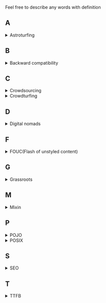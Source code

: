 Feel free to describe any words with definition

## A
<details><summary>Astroturfing</summary><p>

> "어떤 사안에 대해서 인기있는 풀뿌리 운동처럼 보이기 위해서 공적인 관계나 정치적인 캠페인을 이용하는 것"

- https://en.wikipedia.org/wiki/Astroturfing
- https://m.blog.naver.com/il090234/221305243665

</p></details>
<!-- delimiter -->

## B
<details><summary>Backward compatibility</summary><p>

> a property of a system, product, or technology that allows for interoperability with an older legacy system, or with input designed for such a system, especially in telecommunications and computing 

https://en.wikipedia.org/wiki/Backward_compatibility
</p></details>
<!-- delimiter -->

## C
<details><summary>Crowdsourcing</summary><p>

> '대중'(crowd)과 '외부 자원 활용'(outsourcing)의 합성어로, 전문가 대신 비전문가인 고객과 대중에게 문제의 해결책을 아웃소싱하는 것

- https://ko.wikipedia.org/wiki/%ED%81%AC%EB%9D%BC%EC%9A%B0%EB%93%9C%EC%86%8C%EC%8B%B1
</p></details>
<!-- delimiter -->

<details><summary>Crowdturfing</summary><p>

> Crowdturfing: Crowdsourcing + Astroturfing

> A relatively new spamming phenomenon that mobilizes large numbers of users to artificially boost support for, or the reputations of, companies, organizations, products, or even opinions.


> 많은 고객이 온라인 제품 리뷰 및 등급에 의존하고 온라인 평판이 구매 결정을 내리는 중요한 요소로 자리 잡고 있다. 

> 리뷰 시스템의 영향력이 증가함에 따라 제품의 리뷰를 일부러 높이거나 낮추는 허위 리뷰를 게재하여 경제적 이득을 취하려는 봇 또는 스패머도 증가하고 있다.

한국 학술지들을 보면 **집단 스팸 리뷰** 라고 보는 듯 함.

- https://www.technologyreview.com/s/528506/fake-followers-for-hire-and-how-to-spot-them/
- https://sites.cs.ucsb.edu/~ravenben/publications/abstracts/crowdturf-www12.html
- https://medium.com/@alitech_2017/countering-crowdturfing-5e37dfc90048
- https://www.dbpia.co.kr/journal/articleDetail?nodeId=NODE07567552&language=ko_KR

</p></details>
<!-- delimiter -->

## D
<details><summary> Digital nomads </summary><p>

많이 듣던 단어지만 뜻을 몰라서 기억하고자 남김.

> 한국어로 "디지털 유목민". 나아가 삶을 영위하는 데에 원격 통신 기술을 적극 활용하는 사람들

> 단일한 고정된 사무실에서 일하는 전통적인 방식 대신, 외국에서, 또는 카페, 공공 도서관, 협업 공간(coworking spaces), 심지어 RV까지 포함해, 원격으로 근무하는 경우가 많다.

- https://ko.wikipedia.org/wiki/%EB%94%94%EC%A7%80%ED%84%B8_%EC%9C%A0%EB%AA%A9%EB%AF%BC
</p></details>
<!-- delimiter -->

## F
<details><summary> FOUC(Flash of unstyled content) </summary><p>

> an instance where a web page appears briefly with the browser's default styles prior to loading an external CSS stylesheet, due to the web browser engine rendering the page before all information is retrieved. The page corrects itself as soon as the style rules are loaded and applied

- 한마디로 `CSS`가 적용되지 않은 채 로딩되었다가, 적용된 페이지로 바뀜. 깜빡이는 것 처럼 보여 Flash가 들어간 것 같음
- 왜 생기는 걸까? : "the web browser engine rendering the page before all information is retrieved."
- 어떻게 해결해야 하나?
  - 문제가 되는 것(CSS, JS 등)를 `<head>`에 위치 시킴. (body를 불러들이기 전에)
  - "may choose to hide all content until it is fully loaded, at which point a load event handler is triggered and the content appears." : 이러려면 로딩 중에, UX를 위해 로딩 중이라는 걸 넣으면 좋을 듯 하다.
  - https://gist.github.com/johnpolacek/3827270
- Reference
  - https://en.wikipedia.org/wiki/Flash_of_unstyled_content
  - https://webkit.org/blog/66/the-fouc-problem/

</p></details>
<!-- delimiter -->

## G
<details><summary>Grassroots</summary><p>

한국어로: **풀뿌리 운동**

> 평범한 민중들이 지역 공동체의 살림살이에 자발적인 참여를 함으로써 지역 공동체와 실생활을 변화시키려는 참여 민주주의의 한 형태

- https://ko.wikipedia.org/wiki/%ED%92%80%EB%BF%8C%EB%A6%AC_%EB%AF%BC%EC%A3%BC%EC%A3%BC%EC%9D%98

</p></details>
<!-- delimiter -->

## M
<details><summary>Mixin</summary><p>

> a class that contains methods for use by other classes without having to be the parent class of those other classes.

``` javascript
// https://blog.seotory.com/post/2017/08/javascript-es6-use-class-and-mixin
var calculatorMixin = function ( Base ) {
	return class extends Base {
  		calc() { }
	};
}

var randomizerMixin = function ( Base ) {
	return class extends Base {
  		randomize() { }
	};
}
```

https://en.wikipedia.org/wiki/Mixin
</p></details>
<!-- delimiter -->

## P
<details><summary>POJO</summary><p>

```

POJO(Plain Old Java Object, Plain Old JavaScript Object)

the simplest kind of object that should not (in Java):
1. extend prespecified class
2. implement prespeficied interfacse
3. contain prespecified annotations

Reference: 
- https://en.wikipedia.org/wiki/Plain_old_Java_object
- https://www.geeksforgeeks.org/pojo-vs-java-beans/
```
</p></details>
<!-- delimiter -->

<details><summary>POSIX</summary><p>

> 이식 가능 운영 체제 인터페이스의 약자로, 
> 서로 다른 UNIX OS의 공통 API를 정리하여 이식성이 높은 유닉스 응용 프로그램을 개발하기 위한 목적으로 IEEE가 책정한 애플리케이션 인터페이스 규격

- https://ko.wikipedia.org/wiki/POSIX
</p></details>
<!-- delimiter -->

## S
<details><summary>SEO</summary><p>

> 웹 페이지 검색엔진이 자료를 수집하고 순위를 매기는 방식에 맞게 웹 페이지를 구성해서 검색 결과의 상위에 나올 수 있도록 하는 작업

> 검색어로 검색한 검색 결과 상위에 나오게 된다면 방문 트래픽이 늘어나기 때문에 효과적인 인터넷 마케팅 방법 중의 하나

> 기본적인 작업 방식은 특정한 검색어를 웹 페이지에 적절하게 배치하고 다른 웹 페이지에서 링크가 많이 연결되도록 하는 것

- algorithm/metric에 따라 벤더마다 다른 순위를 매겨주지 않을까.
- https://ko.wikipedia.org/wiki/%EA%B2%80%EC%83%89_%EC%97%94%EC%A7%84_%EC%B5%9C%EC%A0%81%ED%99%94
- 읽어봄직한 것들
  - https://www.twinword.co.kr/blog/what-makes-naver-seo-difficult
  - https://brunch.co.kr/@magictbl/22
  


</p></details>

## T
<details><summary>TTFB</summary><p>
	
```
TTFB(Time to First Byte)
- a measurement used as an indication of the responsiveness of a webserver or other network resource.
- measures the duration from the user or client making an HTTP request to the first byte of the page being received by the client's browser.
- https://en.wikipedia.org/wiki/Time_to_first_byte
```
</p></details>
<!-- delimiter -->
